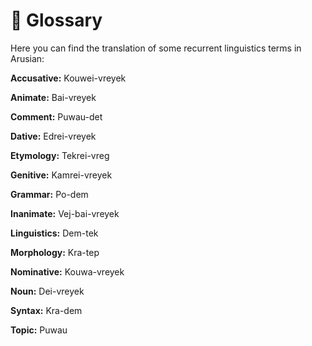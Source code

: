 # 🔣 Glossary

Here you can find the translation of some recurrent linguistics terms in Arusian:

**Accusative:** Kouwei-vreyek

**Animate:** Bai-vreyek

**Comment:** Puwau-det

**Dative:** Edrei-vreyek

**Etymology:** Tekrei-vreg

**Genitive:** Kamrei-vreyek

**Grammar:** Po-dem

**Inanimate:** Vej-bai-vreyek

**Linguistics:** Dem-tek

**Morphology:** Kra-tep

**Nominative:** Kouwa-vreyek

**Noun:** Dei-vreyek

**Syntax:** Kra-dem

**Topic:** Puwau